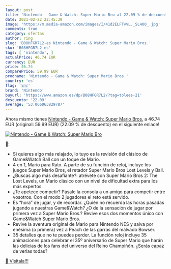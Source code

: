 ```yaml
---
layout: post
title: 'Nintendo - Game & Watch: Super Mario Bro al 22.09 % de descuento'
date: 2021-02-22 22:45:39
image: 'https://m.media-amazon.com/images/I/41d2ELFTvVL._SL400_.jpg'
comments: true
category: ofertas
author: ring
slug: 'B08HFGR7L2-es Nintendo - Game & Watch: Super Mario Bros.'
sku: 'B08HFGR7L2-es'
tags: [ 'nintendo', ]
actualPrice: 46.74 EUR
currency: EUR
price: 46.74
comparePrice: 59.99 EUR
prodname: 'Nintendo - Game & Watch: Super Mario Bros.'
country: 'es'
flag: '🇪🇸'
brand: 'Nintendo'
buyurl: 'https://www.amazon.es/dp/B08HFGR7L2/?tag=tolees-21'
descuento: '22.09'
average: '53.066063829787'
---
```


Ahora mismo tienes [Nintendo - Game & Watch: Super Mario Bros.](https://www.amazon.es/dp/B08HFGR7L2/?tag=tolees-21) a 46.74 EUR (original: 59.99 EUR) (22.09 %  de descuento) en el siguiente enlace!

[![Nintendo - Game & Watch: Super Mario Bro](https://m.media-amazon.com/images/I/41d2ELFTvVL._SL400_.jpg)](https://www.amazon.es/dp/B08HFGR7L2/?tag=tolees-21)

🔎:

- Si quieres algo más relajado, lo tuyo es la revisión del clásico de Game&Watch Ball con un toque de Mario.
- 4 en 1, Mario para Rato. A parte de su función de reloj, incluye los juegos Super Mario Bros, el retador Super Mario Bros Lost Levels y Ball.
- ¿Buscas algo más desafiante?: atrévete con Super Mario Bros 2: The Lost Levels, un Mario clásico con un nivel de dificultad extra para los más expertos.
- ¿Te apetece competir? Pásale la consola a un amigo para competir entre vosotros. Con el modo 2 jugadores el reto está servido.
- Es “hora” de jugar, y de recordar. ¿Quién no recuerda las horas pasadas jugando a nuestras Game&Watch? ¿O de la sensación de jugar por primera vez a Super Mario Bros.? Revive esos dos momentos único con Game&Watch Super Mario Bros.
- Revive la aventura original de Mario para Nintendo NES y salva por enésima (o primera) vez a Peach de las garras del malvado Bowser.
- 35 detalles que no te puedes perder. La función reloj incluye 35 animaciones para celebrar el 35º aniversario de Super Mario que harán las delicias de los fans del universo del Reino Champiñón. ¿Serás capaz de verlas todas?

[🛒 Visítala!!!](https://www.amazon.es/dp/B08HFGR7L2/?tag=tolees-21)
